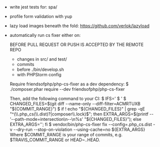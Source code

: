 - write jest tests for: spa/
- profile form validation with yup
- lazy load images beneath the fold: https://github.com/verlok/lazyload
- automatically run cs fixer either on:

    BEFORE PULL REQUEST OR PUSH IS ACCEPTED BY THE REMOTE REPO


  - changes in src/ and test/
  - commits
  - before ./bin/develop.sh
  - with PHPStorm config 
  
  Require friendsofphp/php-cs-fixer as a dev dependency:
  $ ./composer.phar require --dev friendsofphp/php-cs-fixer
  
  Then, add the following command to your CI:
  $ IFS='
  $ '
  $ CHANGED_FILES=$(git diff --name-only --diff-filter=ACMRTUXB "${COMMIT_RANGE}")
  $ if ! echo "${CHANGED_FILES}" | grep -qE "^(\\.php_cs(\\.dist)?|composer\\.lock)$"; then EXTRA_ARGS=$(printf -- '--path-mode=intersection\n--\n%s' "${CHANGED_FILES}"); else EXTRA_ARGS=''; fi
  $ vendor/bin/php-cs-fixer fix --config=.php_cs.dist -v --dry-run --stop-on-violation --using-cache=no ${EXTRA_ARGS}
  Where $COMMIT_RANGE is your range of commits, e.g. $TRAVIS_COMMIT_RANGE or HEAD~..HEAD.
